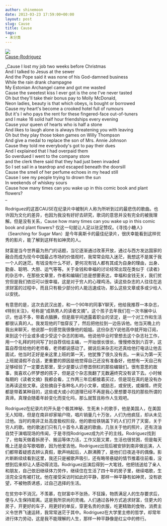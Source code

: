 ```yaml
---
author: shinemoon
date: 2013-03-23 17:59:00+00:00
layout: post
slug: Cause
title: Cause
tags:
- 未分类
---
```


[![](http://maybe2020.name/wp-content/uploads/2013/03/p1901538417-229x300.jpg)](http://maybe2020.name/wp-content/uploads/2013/03/p1901538417.jpg)  
[Cause-Rodriguez](http://www.kuwo.cn/yinyue/3245321/)  
  
_Cause I lost my job two weeks before Christmas   
And I talked to Jesus at the sewer   
And the Pope said it was none of his God-damned business   
While the rain drank champagne   
My Estonian Archangel came and got me wasted   
Cause the sweetest kiss I ever got is the one I've never tasted   
Oh but they'll take their bonus pay to Molly McDonald,   
Neon ladies, beauty is that which obeys, is bought or borrowed   
Cause my heart's become a crooked hotel full of rumours   
But it's I who pays the rent for these fingered-face out-of-tuners   
and I make 16 solid half hour friendships every evening   
Cause your queen of hearts who is half a stone   
And likes to laugh alone is always threatening you with leaving   
Oh but they play those token games on Willy Thompson   
And give a medal to replace the son of Mrs. Annie Johnson   
Cause they told me everybody's got to pay their dues   
And I explained that I had overpaid them   
So overdued I went to the company store   
and the clerk there said that they had just been invaded   
So I set sail in a teardrop and escaped beneath the doorsill   
Cause the smell of her perfume echoes in my head still   
Cause I see my people trying to drown the sun   
In weekends of whiskey sours   
Cause how many times can you wake up in this comic book and plant flowers?   
_  
  
   Rodriguez的这首CAUSE在纪录片中被制片人称为所听到过的最悲伤的歌曲。也许因为文化的差异，也因为我没有好好去研究，歌词的意思并没有完全的被我理解。但是没有关系，Cause how many times can you wake up in this comic book and plant flowers? 仅这一句就让人足以驻足赞叹。《寻找小糖人》 （Searching for Sugar Man）是今年奥斯卡的最佳纪录片，很庆幸能看到这样优秀的影片，能了解到这样有如神灵的人。  
  
   财富是当今世界最为热门的话题，当它逐渐通过改革开放，通过与西方发达国家的融合而成为现今中国最占市场的价值观时，我常常会陷入迷茫，我想这不是属于我一个人的迷茫。有钱没有什么不好，更何况有钱人都有其成为自身的理由，出身、勤奋、聪明、大胆、运气等等。关于金钱和幸福的讨论经常出现在类似于《读者》的杂志中，在那些文章里，作者和编辑们总是想要表达，幸福和金钱无关，我们贫穷但是我们依旧可以很幸福，这是对于穷人的心理鸡汤。读这些杂志的人往往在追求财富的过程中，而且只有极少部分的人能迅速成功，那么这些文章或多或少给人以安抚。  
  
   有意思的是，这次去武汉出差，和一个90年的同事Y聊天，他给我推荐一本杂志，《特别关注》，号称是“成熟男人的读者文摘”。这个孩子去年我们在一次书展中认识，他话不多，带着点腼腆，但是眉宇间透露着职业的坚定，是一个对工作和生活都很认真的人。我发现他的T恤穿反了，然后把他拉到一边告诉他。他当天晚上约我出来聊天，他说那一刻感觉我很像他的姐姐。这份杂志Y说他高中就开始订阅，来到这个行业或多或少受这个杂志的影响。他说他毕业时曾想去这个杂志社工作，用一个礼拜的时间写了封自荐信给主编，一开始很长很长，慢慢修改到六百字，这篇自荐信给他的老师看，老师都说感动了。据说后来杂志社还真给他打电话让他去面试，他当时正好是来这里上班的第一天，他犹豫了很久没有去。一来认为第一天上班就请假不合适，更重要的原因是他觉得自己还没有准备好，他想有一天自己有足够经验了一定要去那里，至少是要认识卷首侧栏的那些编辑们。很有意思的故事，我喜欢心怀梦想的孩子，但是这个杂志我翻了无数遍终究没有读下去。小时候每期的《读者文摘》我都会看，工作两三年后都接着买过，但是现在真的是没有办法再读这些文章。这些摘自于各种名人的小文章，或励志，或安抚，或煽情，终究都是带着某种目的，这些或大或小的道理已经不再是我心里想要寻找的那些所谓的真谛。真理会随着年龄变化而变化吗，那么就暂且称作人生观吧。  
  
   Rodriguez在纪录片的开头是个极其神秘、生死未卜的歌手，他是美国人，在美国无人知晓，但是在南非却家喻户晓，唱片销量几十万张，人们为他疯狂，却从未见过他。当时的南非正处高度极权阶段，他的歌给铁锅盖下的人们打开了天窗，关于穷人的歌。他的歌迷们只有几十首令人着迷的歌曲，几张关于他的照片，还有浇油自焚于演唱现场的传闻，于是寻找Rodriguez成为片子的主线。Rodriguez找到了，他每天做着拆房子、搬运等体力活，工作又脏又累，生活也很贫困，但是每天晚上还是会写歌唱歌，因为他爱吉他。Rodriguez出现后被安排到南非做巡演，人们都带着疑惑去辨认真假，歌声响起后，人群沸腾了，是他们日夜追寻的偶像。影片断断续续看到这里，我还只是被歌声吸引，还有略带悬疑的情节推着往前看，没想到后来却让人感动得流泪。Rodriguez巡演后得到一大笔钱，他把钱送给了亲人和朋友，自己依旧继续体力劳作，继续住在生活了四十年的房子里，继续唱歌，生活完全没有被打扰。他在接受采访时如此的平静，那样一种平静有如神灵，没有欲望，不被物质诱惑，过自己选择的生活。  
  
   在贫穷中不消沉，不羡慕，在财富中不张扬，不狂躁，物质满足人的生存要求后，便与人生保持距离。这是我所崇尚的灵魂。人们通过各种方式追求财富，住更大的房子，开更好的车子，用更好的单反，穿更名贵的衣服，吃更精致的食物，消费主义令世界飞速运转，我常常迷茫于其中。Rodriguez在大学里主修的哲学，却常年进行体力劳动，这是我不能理解的人生，那样一种平静像是红尘中的修行。
